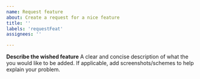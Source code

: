 ```yaml
---
name: Request feature
about: Create a request for a nice feature
title: ''
labels: 'requestFeat'
assignees: ''

---
```


**Describe the wished feature**
A clear and concise description of what the you would like to be added.
If applicable, add screenshots/schemes to help explain your problem.
